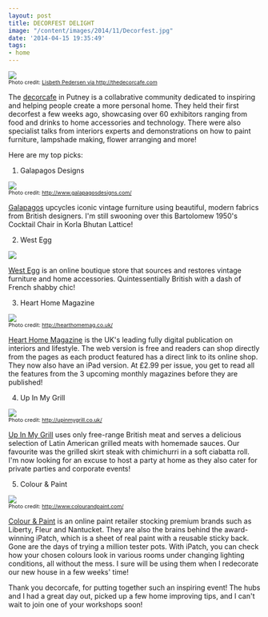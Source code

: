 ```yaml
---
layout: post
title: DECORFEST DELIGHT
image: "/content/images/2014/11/Decorfest.jpg"
date: '2014-04-15 19:35:49'
tags:
- home
---
```


<img src="/content/images/2014/Apr/Decorfest.jpg"/><span style="display:block; text-align: left; margin:0; padding: 0; font-size:8pt;">Photo credit: <a href="http://thedecorcafe.com/2014/04/decorfest-a-few-people-pics/" target= "_blank">Lisbeth Pedersen via http://thedecorcafe.com</a></span>

The <a href="http://thedecorcafe.com/" target="_blank">decorcafe</a> in Putney is a collabrative community dedicated to inspiring and helping people create a more personal home. They held their first decorfest a few weeks ago, showcasing over 60 exhibitors ranging from food and drinks to home accessories and technology. There were also specialist talks from interiors experts and demonstrations on how to paint furniture, lampshade making, flower arranging and more!

Here are my top picks:

1) Galapagos Designs

<img src="/content/images/2014/Apr/Galapagos-Bartolomew-1.jpeg"/><span style="display:block; text-align: left; margin:0; padding: 0; font-size:8pt;">Photo credit: <a href="http://www.galapagosdesigns.com/" target= "_blank">http://www.galapagosdesigns.com/</a></span>

<a href="http://www.galapagosdesigns.com/" target= "_blank">Galapagos</a> upcycles iconic vintage furniture using beautiful, modern fabrics from British designers. I'm still swooning over this Bartolomew 1950's Cocktail Chair in Korla Bhutan Lattice!

2) West Egg

<img src="/content/images/2014/Apr/West-Egg.jpg"/>

<a href="http://www.westegg.co.uk/" target= "_blank">West Egg</a> is an online boutique store that sources and restores vintage furniture and home accessories. Quintessentially British with a dash of French shabby chic!

3) Heart Home Magazine

<img src="/content/images/2014/Apr/Heart-Home-1.jpg"/><span style="display:block; text-align: left; margin:0; padding: 0; font-size:8pt;">Photo credit: <a href="http://hearthomemag.co.uk/" target= "_blank">http://hearthomemag.co.uk/</a></span>

<a href="http://hearthomemag.co.uk/" target= "_blank">Heart Home Magazine</a> is the UK's leading fully digital publication on interiors and lifestyle. The web version is free and readers can shop directly from the pages as each product featured has a direct link to its online shop. They now also have an iPad version. At £2.99 per issue, you get to read all the features from the 3 upcoming monthly magazines before they are published!

4) Up In My Grill

<img src="/content/images/2014/Apr/Up-In-My-Grill.jpg"/><span style="display:block; text-align: left; margin:0; padding: 0; font-size:8pt;">Photo credit: <a href="http://upinmygrill.co.uk/" target= "_blank">http://upinmygrill.co.uk/</a></span>

<a href="http://upinmygrill.co.uk/" target= "_blank">Up In My Grill</a> uses only free-range British meat and serves a delicious selection of Latin American grilled meats with homemade sauces. Our favourite was the grilled skirt steak with chimichurri in a soft ciabatta roll. I'm now looking for an excuse to host a party at home as they also cater for private parties and corporate events!

5) Colour & Paint

<img src="/content/images/2014/Apr/iPatch.jpg"/><span style="display:block; text-align: left; margin:0; padding: 0; font-size:8pt;">Photo credit: <a href="http://www.colourandpaint.com/" target= "_blank">http://www.colourandpaint.com/</a></span>

<a href="http://www.colourandpaint.com/" target= "_blank">Colour & Paint</a> is an online paint retailer stocking premium brands such as Liberty, Fleur and Nantucket. They are also the brains behind the award-winning iPatch, which is a sheet of real paint with a reusable sticky back. Gone are the days of trying a million tester pots. With iPatch, you can check how your chosen colours look in various rooms under changing lighting conditions, all without the mess. I sure will be using them when I redecorate our new house in a few weeks' time!

Thank you decorcafe, for putting together such an inspiring event! The hubs and I had a great day out, picked up a few home improving tips, and I can't wait to join one of your workshops soon!

